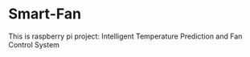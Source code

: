 # Smart-Fan
This is raspberry pi project: Intelligent Temperature Prediction and Fan Control System
